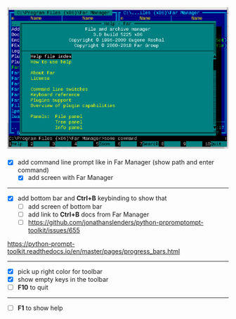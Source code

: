 ![Far Manager Help](screens/help.png)
---
* [x] add command line prompt like in Far Manager (show path and enter command)
  * [x] add screen with Far Manager
---
* [x] add bottom bar and **Ctrl+B** keybinding to show that
  * [ ] add screen of bottom bar
  * [ ] add link to **Ctrl+B** docs from Far Manager
  * [ ] https://github.com/jonathanslenders/python-prpromptompt-toolkit/issues/655

https://python-prompt-toolkit.readthedocs.io/en/master/pages/progress_bars.html

---
* [x] pick up right color for toolbar
* [x] show empty keys in the toolbar
* [ ] **F10** to quit
---
* [ ] **F1** to show help
